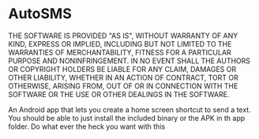 # AutoSMS

THE SOFTWARE IS PROVIDED "AS IS", WITHOUT WARRANTY OF ANY KIND, EXPRESS OR
IMPLIED, INCLUDING BUT NOT LIMITED TO THE WARRANTIES OF MERCHANTABILITY,
FITNESS FOR A PARTICULAR PURPOSE AND NONINFRINGEMENT. IN NO EVENT SHALL THE
AUTHORS OR COPYRIGHT HOLDERS BE LIABLE FOR ANY CLAIM, DAMAGES OR OTHER
LIABILITY, WHETHER IN AN ACTION OF CONTRACT, TORT OR OTHERWISE, ARISING FROM,
OUT OF OR IN CONNECTION WITH THE SOFTWARE OR THE USE OR OTHER DEALINGS IN
THE SOFTWARE.

An Android app that lets you create a home screen shortcut to send a text. You should be able to just install the included binary or the APK in th app folder. Do what ever the heck you want with this
